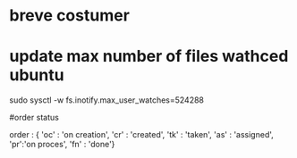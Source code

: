 # breve costumer


# update max number of files wathced ubuntu
 sudo sysctl -w fs.inotify.max_user_watches=524288

#order status

order : { 'oc' : 'on creation', 'cr' : 'created', 'tk' : 'taken', 'as' : 'assigned', 'pr':'on proces', 'fn' : 'done'}
